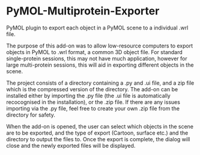 # PyMOL-Multiprotein-Exporter
PyMOL plugin to export each object in a PyMOL scene to a individual .wrl file. 

The purpose of this add-on was to allow low-resource computers to export objects in PyMOL to .wrl format, a common 3D object file. 
For standard single-protein sessions, this may not have much application, however for large multi-protein sessions, this will aid in exporting different objects in the scene. 

The project consists of a directory containing a .py and .ui file, and a zip file which is the compressed version of the directory. The add-on can be installed either by importing the .py file (the .ui file is automatically recocognised in the installation), or the .zip file. If there are any issues importing via the .py file, feel free to create your own .zip file from the directory for safety.

When the add-on is opened, the user can select which objects in the scene are to be exported, and the type of export (Cartoon, surface etc.) and the directory to output the files to. 
Once the export is complete, the dialog will close and the newly exported files will be displayed.

